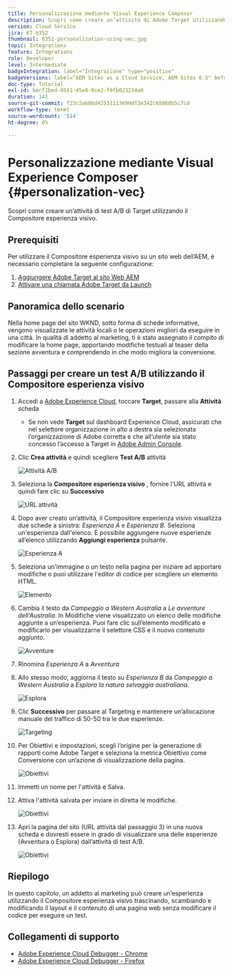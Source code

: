 ```yaml
---
title: Personalizzazione mediante Visual Experience Composer
description: Scopri come creare un’attività di Adobe Target utilizzando il Compositore esperienza visivo.
version: Cloud Service
jira: KT-6352
thumbnail: 6352-personalization-using-vec.jpg
topic: Integrations
feature: Integrations
role: Developer
level: Intermediate
badgeIntegration: label="Integrazione" type="positive"
badgeVersions: label="AEM Sites as a Cloud Service, AEM Sites 6.5" before-title="false"
doc-type: Tutorial
exl-id: becf2bed-0541-45e8-9ce2-f9fb023234e0
duration: 141
source-git-commit: f23c2ab86d42531113690df2e342c65060b5c7cd
workflow-type: tm+mt
source-wordcount: '514'
ht-degree: 0%

---
```


# Personalizzazione mediante Visual Experience Composer {#personalization-vec}

Scopri come creare un’attività di test A/B di Target utilizzando il Compositore esperienza visivo.

## Prerequisiti

Per utilizzare il Compositore esperienza visivo su un sito web dell’AEM, è necessario completare la seguente configurazione:

1. [Aggiungere Adobe Target al sito Web AEM](./add-target-launch-extension.md)
1. [Attivare una chiamata Adobe Target da Launch](./load-and-fire-target.md)

## Panoramica dello scenario

Nella home page del sito WKND, sotto forma di schede informative, vengono visualizzate le attività locali o le operazioni migliori da eseguire in una città. In qualità di addetto al marketing, ti è stato assegnato il compito di modificare la home page, apportando modifiche testuali al teaser della sezione avventura e comprendendo in che modo migliora la conversione.

## Passaggi per creare un test A/B utilizzando il Compositore esperienza visivo

1. Accedi a [Adobe Experience Cloud](https://experience.adobe.com/), toccare __Target__, passare alla __Attività__ scheda

   + Se non vede __Target__ sul dashboard Experience Cloud, assicurati che nel selettore organizzazione in alto a destra sia selezionata l’organizzazione di Adobe corretta e che all’utente sia stato concesso l’accesso a Target in [Adobe Admin Console](https://adminconsole.adobe.com/).

1. Clic **Crea attività** e quindi scegliere **Test A/B** attività

   ![Attività A/B](assets/ab-target-activity.png)

1. Seleziona la **Compositore esperienza visivo** , fornire l&#39;URL attività e quindi fare clic su **Successivo**

   ![URL attività](assets/ab-test-url.png)

1. Dopo aver creato un’attività, il Compositore esperienza visivo visualizza due schede a sinistra: *Esperienza A* e *Esperienza B*. Seleziona un&#39;esperienza dall&#39;elenco. È possibile aggiungere nuove esperienze all’elenco utilizzando **Aggiungi esperienza** pulsante.

   ![Esperienza A](assets/experience.png)

1. Seleziona un&#39;immagine o un testo nella pagina per iniziare ad apportare modifiche o puoi utilizzare l&#39;editor di codice per scegliere un elemento HTML.

   ![Elemento](assets/select-element.png)

1. Cambia il testo da *Campeggio a Western Australia* a *Le avventure dell&#39;Australia*. In Modifiche viene visualizzato un elenco delle modifiche aggiunte a un’esperienza. Puoi fare clic sull’elemento modificato e modificarlo per visualizzarne il selettore CSS e il nuovo contenuto aggiunto.

   ![Avventure](assets/adventures.png)

1. Rinomina *Esperienza A* a *Avventura*
1. Allo stesso modo, aggiorna il testo su *Esperienza B* da *Campeggio a Western Australia* a *Esplora la natura selvaggia australiana*.

   ![Esplora](assets/explore.png)

1. Clic **Successivo** per passare al Targeting e mantenere un’allocazione manuale del traffico di 50-50 tra le due esperienze.

   ![Targeting](assets/targeting.png)

1. Per Obiettivi e impostazioni, scegli l’origine per la generazione di rapporti come Adobe Target e seleziona la metrica Obiettivo come Conversione con un’azione di visualizzazione della pagina.

   ![Obiettivi](assets/goals.png)

1. Immetti un nome per l&#39;attività e Salva.
1. Attiva l&#39;attività salvata per inviare in diretta le modifiche.

   ![Obiettivi](assets/activate.png)

1. Apri la pagina del sito (URL attività dal passaggio 3) in una nuova scheda e dovresti essere in grado di visualizzare una delle esperienze (Avventura o Esplora) dall’attività di test A/B.

   ![Obiettivi](assets/publish.png)

## Riepilogo

In questo capitolo, un addetto al marketing può creare un’esperienza utilizzando il Compositore esperienza visivo trascinando, scambiando e modificando il layout e il contenuto di una pagina web senza modificare il codice per eseguire un test.

## Collegamenti di supporto

+ [Adobe Experience Cloud Debugger - Chrome](https://chrome.google.com/webstore/detail/adobe-experience-platform/bfnnokhpnncpkdmbokanobigaccjkpob)
+ [Adobe Experience Cloud Debugger - Firefox](https://addons.mozilla.org/en-US/firefox/addon/adobe-experience-platform-dbg/)
